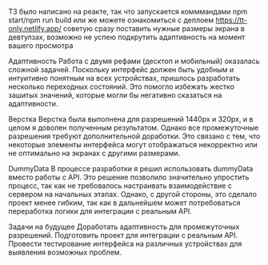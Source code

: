 ТЗ было написано на реакте, так что запускается комммандами npm start/npm run build или же можете ознакомиться с деплоем
https://tt-only.netlify.app/ 
советую сразу поставить нужные размеры экрана в девтулзах, возможно не успею подкрутить адаптивность на момент вашего просмотра

Адаптивность
Работа с двумя рефами (десктоп и мобильный) оказалась сложной задачей. Поскольку интерфейс должен быть удобным и интуитивно понятным на всех устройствах, пришлось разработать несколько переходных состояний. Это помогло избежать жестко зашитых значений, которые могли бы негативно сказаться на адаптивности.

Верстка
Верстка была выполнена для разрешений 1440px и 320px, и в целом я доволен полученным результатом. Однако все промежуточные разрешения требуют дополнительной доработки. Это связано с тем, что некоторые элементы интерфейса могут отображаться некорректно или не оптимально на экранах с другими размерами.

DummyData
В процессе разработки я решил использовать dummyData вместо работы с API. Это решение позволило значительно упростить процесс, так как не требовалось настраивать взаимодействие с сервером на начальных этапах. Однако, с другой стороны, это сделало проект менее гибким, так как в дальнейшем может потребоваться переработка логики для интеграции с реальным API.

Задачи на будущее
Доработать адаптивность для промежуточных разрешений.
Подготовить проект для интеграции с реальным API.
Провести тестирование интерфейса на различных устройствах для выявления возможных проблем.


